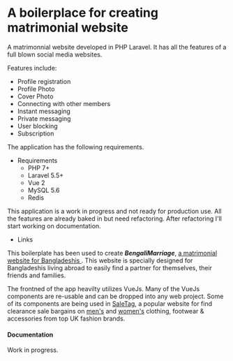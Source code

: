 # A boilerplace for creating matrimonial website

A matrimonnial website developed in PHP Laravel. It has all the features of a full blown social media websites. 

Features include: 
  * Profile registration
  * Profile Photo
  * Cover Photo
  * Connecting with other members
  * Instant messaging
  * Private messaging
  * User blocking
  * Subscription

The application has the following requirements.

- Requirements
  * PHP 7+
  * Laravel 5.5+
  * Vue 2
  * MySQL 5.6
  * Redis

This application is a work in progress and not ready for production use. All the features are already baked in but need refactoring. After refactoring I'll start working on documentation.

- Links

This boilerplate has been used to create ***BengaliMarriage***, [a matrimonial website for Bangladeshis ](https://www.bengalimarriage.com). This website is specially designed for Bangladeshis living abroad to easily find a partner for themselves, their friends and families.

The frontned of the app heavilty utilizes VueJs. Many of the VueJs components are re-usable and can be dropped into any web project. Some of its components are being used in [SaleTag](https://www.saletag.co.uk), a popular website for find clearance sale bargains on [men's](https://www.saletag.co.uk/men) and [women's](https://www.saletag.co.uk/women) clothing, footwear & accessories from top UK fashion brands.

#### Documentation

Work in progress. 
